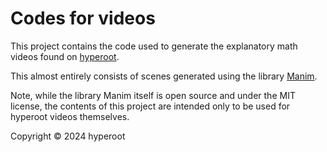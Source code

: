 # Codes for videos

This project contains the code used to generate the explanatory math videos found on [hyperoot](https://www.youtube.com/@hyperoot).

This almost entirely consists of scenes generated using the library [Manim](https://github.com/3b1b/manim).

Note, while the library Manim itself is open source and under the MIT license, the contents of this project are intended only to be used for hyperoot videos themselves.

Copyright © 2024 hyperoot
